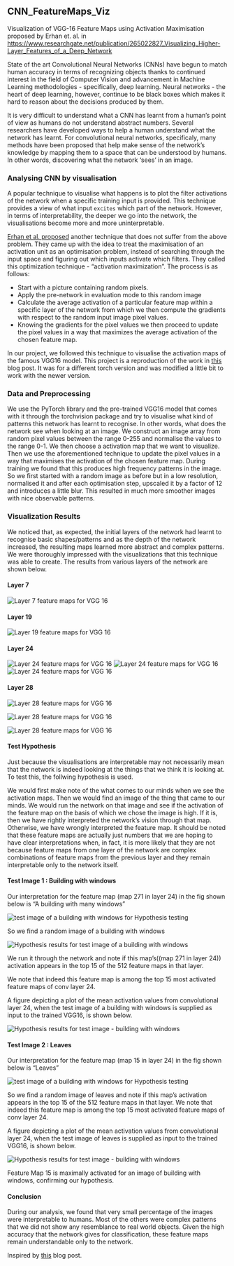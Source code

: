 ## CNN_FeatureMaps_Viz
Visualization of VGG-16 Feature Maps using Activation Maximisation proposed by Erhan et. al. in https://www.researchgate.net/publication/265022827_Visualizing_Higher-Layer_Features_of_a_Deep_Network

State of the art Convolutional Neural Networks (CNNs) have begun to match human accuracy in terms of recognizing objects thanks to continued interest in the field of Computer Vision and advancement in Machine Learning methodologies - specifically, deep learning. Neural networks - the heart of deep learning, however, continue to be black boxes which makes it hard to reason about the decisions produced by them.

It is very difficult to understand what a CNN has learnt from a human’s point of view as humans do not understand abstract numbers. Several researchers have developed ways to help a human understand what the network has learnt. For convolutional neural networks, specificaly, many methods have been proposed that help make sense of the network’s knowledge by mapping them to a space that can be understood by humans. In other words, discovering what the network ‘sees’ in an image. 

### Analysing CNN by visualisation
A popular technique to visualise what happens is to plot the filter activations of the network when a specific training input is provided. This technique provides a view of what input `excites` which part of the network. However, in terms of interpretability, the deeper we go into the network, the visualisations become more and more uninterpretable.

[Erhan et al. proposed](https://www.researchgate.net/publication/265022827_Visualizing_Higher-Layer_Features_of_a_Deep_Network) another technique that does not suffer from the above problem. They came up with the idea to treat the maximisation of an activation unit as an optimisation problem, instead of searching through the input space and figuring out which inputs activate which filters. They called this optimization technique - “activation maximization”. The process is as follows:
  * Start with a picture containing random pixels.
  * Apply the pre-network in evaluation mode to this random image
  * Calculate the average activation of a particular feature map within a specific layer of the network from which we then compute the gradients with respect to the random input image pixel values.
  * Knowing the gradients for the pixel values we then proceed to update the pixel values in a way that maximizes the average activation of the chosen feature map.

In our project, we followed this technique to visualise the activation maps of the famous VGG16 model. This project is a reproduction of the work in [this](https://towardsdatascience.com/how-to-visualize-convolutional-features-in-40-lines-of-code-70b7d87b0030) blog post. It was for a different torch version and was modified a little bit to work with the newer version.

### Data and Preprocessing

We use the PyTorch library and the pre-trained VGG16 model that comes with it through the torchvision package and try to visualise what kind of patterns this network has learnt to recognise. In other words, what does the network see when looking at an image. We construct an image array from random pixel values between the range 0-255 and normalise the values to the range 0-1. We then choose a activation map that we want to visualize. Then we use the aforementioned technique to update the pixel values in a way that maximises the activation of the chosen feature map. During training we found that this produces high frequency patterns in the image. So we first started with a random image as before but in a low resolution, normalised it and after each optimisation step, upscaled it by a factor of 12 and introduces a little blur. This resulted in much more smoother images with nice observable patterns. 

### Visualization Results

We noticed that, as expected, the initial layers of the network had learnt to recognise basic shapes/patterns and as the depth of the network increased, the resulting maps learned more abstract and complex patterns. We were thoroughly impressed with the visualizations that this technique was able to create. The results from various layers of the network are shown below. 

#### __Layer 7__

![Layer 7 feature maps for VGG 16](assets/Layer7FeatureMaps.png)

#### __Layer 19__

![Layer 19 feature maps for VGG 16](assets/Layer19FeatureMaps.png)

#### __Layer 24__

![Layer 24 feature maps for VGG 16](assets/Layer24FeatureMaps1.png)
![Layer 24 feature maps for VGG 16](assets/Layer24FeatureMaps2.png)
![Layer 24 feature maps for VGG 16](assets/Layer24FeatureMaps3.png)

#### __Layer 28__

![Layer 28 feature maps for VGG 16](assets/Layer28FeatureMaps.png)

![Layer 28 feature maps for VGG 16](assets/Layer28FeatureMaps1.png)

![Layer 28 feature maps for VGG 16](assets/Layer28FeatureMaps2.png)

#### Test Hypothesis

Just because the visualisations are interpretable may not necessarily mean that the network is indeed looking at the things that we think it is looking at. To test this, the follwing hypothesis is used.

We would first make note of the what comes to our minds when we see the activation maps. Then we would find an image of the thing that came to our minds. We would run the network on that image and see if the activation of the feature map on the basis of which we chose the image is high. If it is, then we have rightly interpreted the network’s vision through that map. Otherwise, we have wrongly interpreted the feature map. It should be noted that these feature maps are actually just numbers that we are hoping to have clear interpretations when, in fact, it is more likely that they are not because feature maps from one layer of the network are complex combinations of feature maps from the previous layer and they remain interpretable only to the network itself. 

#### Test Image 1 : Building with windows

Our interpretation for the feature map (map 271 in layer 24) in the fig shown below is “A building with many windows”

![test image of a building with windows for Hypothesis testing](assets/TestingImageHouses.png)

So we find a random image of a building with windows

![Hypothesis results for test image of a building with windows](Test/house.jpg)

We run it through the network and note if this map’s((map 271 in layer 24)) activation appears in the top 15 of the 512 feature maps in that layer. 

We note that indeed this feature map is among the top 15 most activated feature maps of conv layer 24.

A figure depicting a plot of the mean activation values from convolutional layer 24, when the test image of a building with windows is supplied as input to the trained VGG16, is shown below. 

![Hypothesis results for test image - building with windows](assets/CNNFeatureMapsHypothesisTesting1.png)

#### Test Image 2 : Leaves

Our interpretation for the feature map (map 15 in layer 24) in the fig shown below is “Leaves”

![test image of a building with windows for Hypothesis testing](assets/TestingImageLeaves.png)

So we find a random image of leaves and note if this map’s activation appears in the top 15 of the 512 feature maps in that layer. We note that indeed this feature map is among the top 15 most activated feature maps of conv layer 24.

A figure depicting a plot of the mean activation values from convolutional layer 24, when the test image of leaves is supplied as input to the trained VGG16, is shown below. 

![Hypothesis results for test image - building with windows](assets/CNNFeatureMapsHypothesisTesting2.png)

Feature Map 15 is maximally activated for an image of building with windows, confirming our hypothesis.


#### Conclusion
During our analysis, we found that very small percentage of the images were interpretable to humans. Most of the others were complex patterns that we did not show any resemblance to real world objects. Given the high accuracy that the network gives for classification, these feature maps remain understandable only to the network.


Inspired by [this](https://towardsdatascience.com/how-to-visualize-convolutional-features-in-40-lines-of-code-70b7d87b0030) blog post.
